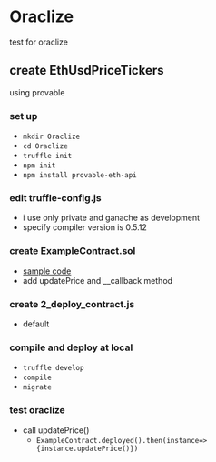 # Oraclize
test for oraclize


## create EthUsdPriceTickers
using provable
### set up
- `mkdir Oraclize`
- `cd Oraclize`
- `truffle init`
- `npm init`
- `npm install provable-eth-api`
### edit truffle-config.js
- i use only private and ganache as development
- specify compiler version is 0.5.12
### create ExampleContract.sol
- [sample code](https://docs.provable.xyz/#ethereum)
- add updatePrice and __callback method
### create 2_deploy_contract.js
- default
### compile and deploy at local
- `truffle develop`
- `compile`
- `migrate`
### test oraclize
- call updatePrice()
  - `ExampleContract.deployed().then(instance=>{instance.updatePrice()})`
